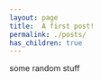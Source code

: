 ```yaml
---
layout: page
title:  A first post!
permalink: ./posts/
has_children: true
---
```



some random stuff